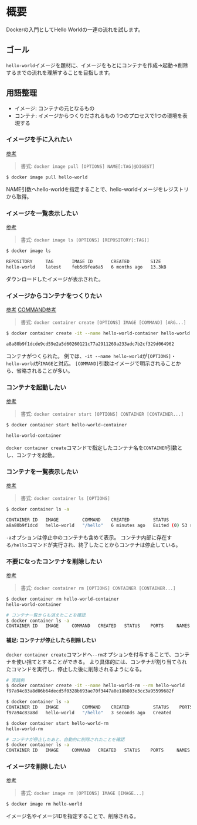 # 概要

Dockerの入門としてHello Worldの一連の流れを試します。

## ゴール

`hello-world`イメージを題材に、イメージをもとにコンテナを作成→起動→削除するまでの流れを理解することを目指します。

## 用語整理

* イメージ: コンテナの元となるもの
* コンテナ: イメージからつくりだされるもの 1つのプロセスで1つの環境を表現する

### イメージを手に入れたい

[参考](https://docs.docker.com/engine/reference/commandline/image_pull/)

> 書式: `docker image pull [OPTIONS] NAME[:TAG|@DIGEST]`

```bash
$ docker image pull hello-world
```

NAME引数へhello-worldを指定することで、hello-worldイメージをレジストリから取得。

### イメージを一覧表示したい

[参考](https://docs.docker.com/engine/reference/commandline/image_ls/)

> 書式: `docker image ls [OPTIONS] [REPOSITORY[:TAG]]`

```bash
$ docker image ls

REPOSITORY     TAG       IMAGE ID       CREATED        SIZE
hello-world    latest    feb5d9fea6a5   6 months ago   13.3kB
```

ダウンロードしたイメージが表示された。

### イメージからコンテナをつくりたい

[参考](https://docs.docker.com/engine/reference/commandline/container_create/)
[COMMAND参考](https://docs.docker.com/engine/reference/run/#cmd-default-command-or-options)

> 書式: `docker container create [OPTIONS] IMAGE [COMMAND] [ARG...]`

```bash
$ docker container create -it --name hello-world-container hello-world

a8a80b9f1dcde9cd59e2a5d60260121c77a2911269a233adc7b2cf329d064962
```

コンテナがつくられた。
例では、`-it --name hello-world`が`[OPTIONS]`・`hello-world`が`IMAGE`と対応。
`[COMMAND]`引数はイメージで明示されることから、省略されることが多い。

### コンテナを起動したい

[参考](https://docs.docker.com/engine/reference/commandline/container_start/)

> 書式: `docker container start [OPTIONS] CONTAINER [CONTAINER...]`

```bash
$ docker container start hello-world-container

hello-world-container
```

`docker container create`コマンドで指定したコンテナ名を`CONTAINER`引数とし、コンテナを起動。


### コンテナを一覧表示したい

[参考](https://docs.docker.com/engine/reference/commandline/container_ls/)

> 書式: `docker container ls [OPTIONS]`

```bash
$ docker container ls -a

CONTAINER ID   IMAGE         COMMAND    CREATED         STATUS                      PORTS     NAMES
a8a80b9f1dcd   hello-world   "/hello"   6 minutes ago   Exited (0) 53 seconds ago             hello-world-container
```

`-a`オプションは停止中のコンテナも含めて表示。
コンテナ内部に存在する`/hello`コマンドが実行され、終了したことからコンテナは停止している。

### 不要になったコンテナを削除したい

[参考](https://docs.docker.com/engine/reference/commandline/container_rm/)

> 書式: `docker container rm [OPTIONS] CONTAINER [CONTAINER...]`

```bash
$ docker container rm hello-world-container
hello-world-container

# コンテナ一覧からも消えたことを確認
$ docker container ls -a
CONTAINER ID   IMAGE     COMMAND   CREATED   STATUS    PORTS     NAMES
```

#### 補足: コンテナが停止したら削除したい

`docker container create`コマンドへ`--rm`オプションを付与することで、コンテナを使い捨てとすることができる。
より具体的には、コンテナが割り当てられたコマンドを実行し、停止した後に削除されるようになる。

```bash
# 実践例
$ docker container create -it --name hello-world-rm --rm hello-world
f97a94c83a8d06b64decd5f0328b693ae70f3447a0e18b803e3cc3a95599682f

$ docker container ls -a
CONTAINER ID   IMAGE         COMMAND    CREATED         STATUS    PORTS     NAMES
f97a94c83a8d   hello-world   "/hello"   3 seconds ago   Created             hello-world-rm

$ docker container start hello-world-rm
hello-world-rm

# コンテナが停止したあと、自動的に削除されたことを確認
$ docker container ls -a
CONTAINER ID   IMAGE     COMMAND   CREATED   STATUS    PORTS     NAMES
```

### イメージを削除したい

[参考](https://docs.docker.com/engine/reference/commandline/image_rm/)

> 書式: `docker image rm [OPTIONS] IMAGE [IMAGE...]`

```bash
$ docker image rm hello-world
```

イメージ名やイメージIDを指定することで、削除される。